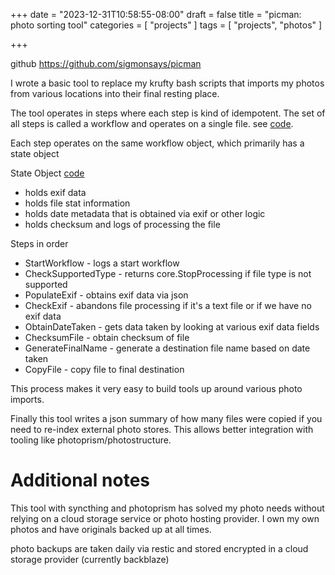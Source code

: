+++
date = "2023-12-31T10:58:55-08:00"
draft = false
title = "picman: photo sorting tool"
categories = [ "projects" ]
tags = [ "projects", "photos" ]

+++

github https://github.com/sigmonsays/picman

I wrote a basic tool to replace my krufty bash scripts that imports my photos from various locations into 
their final resting place.

The tool operates in steps where each step is kind of idempotent. The set of all steps is called
a workflow and operates on a single file. see [code](https://github.com/sigmonsays/picman/blob/dev/autosort/workflow.go#L18).

Each step operates on the same workflow object, which primarily has a state object

State Object [code](https://github.com/sigmonsays/picman/blob/dev/core/statefile.go#L26)
- holds exif data
- holds file stat information
- holds date metadata that is obtained via exif or other logic
- holds checksum and logs of processing the file

Steps in order
- StartWorkflow - logs a start workflow
- CheckSupportedType - returns core.StopProcessing if file type is not supported
- PopulateExif - obtains exif data via json 
- CheckExif - abandons file processing if it's a text file or if we have no exif data
- ObtainDateTaken - gets data taken by looking at various exif data fields
- ChecksumFile - obtain checksum of file
- GenerateFinalName - generate a destination file name based on date taken
- CopyFile - copy file to final destination

This process makes it very easy to build tools up around various photo imports.

Finally this tool writes a json summary of how many files were copied if you need to re-index
external photo stores. This allows better integration with tooling like photoprism/photostructure.

# Additional notes 

This tool with syncthing and photoprism has solved my photo needs without relying on a cloud storage
service or photo hosting provider. I own my own photos and have originals backed up at all times.

photo backups are taken daily via restic and stored encrypted in a cloud storage provider (currently backblaze)






